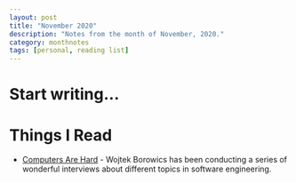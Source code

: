 ```yaml
---
layout: post
title: "November 2020"
description: "Notes from the month of November, 2020."
category: monthnotes
tags: [personal, reading list]
---
```


# Start writing...

# Things I Read

* [Computers Are Hard](https://medium.com/computers-are-hard) - Wojtek Borowics has been conducting a series of wonderful interviews about different topics in software engineering.
